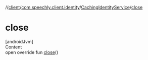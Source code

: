 //[client](../../index.md)/[com.speechly.client.identity](../index.md)/[CachingIdentityService](index.md)/[close](close.md)



# close  
[androidJvm]  
Content  
open override fun [close](close.md)()  




